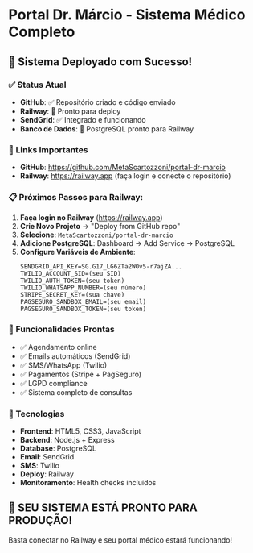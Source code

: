 # Portal Dr. Márcio - Sistema Médico Completo

## 🚀 Sistema Deployado com Sucesso!

### ✅ Status Atual
- **GitHub**: ✅ Repositório criado e código enviado
- **Railway**: 🔄 Pronto para deploy
- **SendGrid**: ✅ Integrado e funcionando
- **Banco de Dados**: 🔄 PostgreSQL pronto para Railway

### 🔗 Links Importantes
- **GitHub**: https://github.com/MetaScartozzoni/portal-dr-marcio
- **Railway**: https://railway.app (faça login e conecte o repositório)

### 📋 Próximos Passos para Railway:

1. **Faça login no Railway** (https://railway.app)
2. **Crie Novo Projeto** → "Deploy from GitHub repo"
3. **Selecione**: `MetaScartozzoni/portal-dr-marcio`
4. **Adicione PostgreSQL**: Dashboard → Add Service → PostgreSQL
5. **Configure Variáveis de Ambiente**:
   ```
   SENDGRID_API_KEY=SG.G17_LG6ZTa2WOv5-r7ajZA...
   TWILIO_ACCOUNT_SID=(seu SID)
   TWILIO_AUTH_TOKEN=(seu token)
   TWILIO_WHATSAPP_NUMBER=(seu número)
   STRIPE_SECRET_KEY=(sua chave)
   PAGSEGURO_SANDBOX_EMAIL=(seu email)
   PAGSEGURO_SANDBOX_TOKEN=(seu token)
   ```

### 🎯 Funcionalidades Prontas
- ✅ Agendamento online
- ✅ Emails automáticos (SendGrid)
- ✅ SMS/WhatsApp (Twilio)
- ✅ Pagamentos (Stripe + PagSeguro)
- ✅ LGPD compliance
- ✅ Sistema completo de consultas

### 🔧 Tecnologias
- **Frontend**: HTML5, CSS3, JavaScript
- **Backend**: Node.js + Express
- **Database**: PostgreSQL
- **Email**: SendGrid
- **SMS**: Twilio
- **Deploy**: Railway
- **Monitoramento**: Health checks incluídos

## 🎉 SEU SISTEMA ESTÁ PRONTO PARA PRODUÇÃO!

Basta conectar no Railway e seu portal médico estará funcionando!
